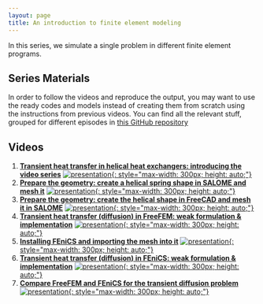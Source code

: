 ```yaml
---
layout: page
title: An introduction to finite element modeling
---
```


In this series, we simulate a single problem in different finite element programs.

## Series Materials

In order to follow the videos and reproduce the output, you may want to use the ready codes and models instead of creating them from scratch using the instructions from previous videos. You can find all the relevant stuff, grouped for different episodes in [this GitHub repository](https://github.com/TuxRiders/finite-element-intro)

## Videos

1. [**Transient heat transfer in helical heat exchangers: introducing the video series**](https://www.youtube.com/watch?v=U6-zYNNCf9U)
[![presentation](http://img.youtube.com/vi/U6-zYNNCf9U/0.jpg){: style="max-width: 300px; height: auto;"}](https://www.youtube.com/watch?v=U6-zYNNCf9U)
2. [**Prepare the geometry: create a helical spring shape in SALOME and mesh it**](https://www.youtube.com/watch?v=WZ5OxNwBfGA)
[![presentation](http://img.youtube.com/vi/WZ5OxNwBfGA/0.jpg){: style="max-width: 300px; height: auto;"}](https://www.youtube.com/watch?v=WZ5OxNwBfGA)
3. [**Prepare the geometry: create the helical shape in FreeCAD and mesh it in SALOME**](https://www.youtube.com/watch?v=TQ5Z9rH7Gc0)
[![presentation](http://img.youtube.com/vi/TQ5Z9rH7Gc0/0.jpg){: style="max-width: 300px; height: auto;"}](https://www.youtube.com/watch?v=TQ5Z9rH7Gc0)
4. [**Transient heat transfer (diffusion) in FreeFEM: weak formulation & implementation**](https://www.youtube.com/watch?v=cyH2k30szZE)
[![presentation](http://img.youtube.com/vi/cyH2k30szZE/0.jpg){: style="max-width: 300px; height: auto;"}](https://www.youtube.com/watch?v=cyH2k30szZE)
5. [**Installing FEniCS and importing the mesh into it**](https://www.youtube.com/watch?v=XnfvXn9bF4Y)
[![presentation](http://img.youtube.com/vi/XnfvXn9bF4Y/0.jpg){: style="max-width: 300px; height: auto;"}](https://www.youtube.com/watch?v=XnfvXn9bF4Y)
6. [**Transient heat transfer (diffusion) in FEniCS: weak formulation & implementation**](https://www.youtube.com/watch?v=0CBNLEP9Vyc)
[![presentation](http://img.youtube.com/vi/0CBNLEP9Vyc/0.jpg){: style="max-width: 300px; height: auto;"}](https://www.youtube.com/watch?v=0CBNLEP9Vyc)
7. [**Compare FreeFEM and FEniCS for the transient diffusion problem**](https://www.youtube.com/watch?v=Gjeq0NjytW0)
[![presentation](http://img.youtube.com/vi/Gjeq0NjytW0/0.jpg){: style="max-width: 300px; height: auto;"}](https://www.youtube.com/watch?v=Gjeq0NjytW0)